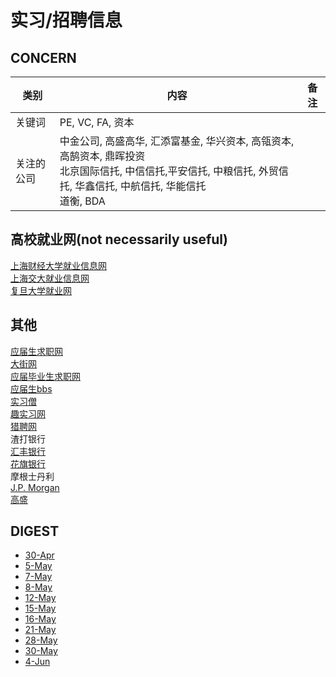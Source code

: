 # 实习/招聘信息

## CONCERN

| 类别 | 内容 | 备注 |
| --- | --- | --- |
| 关键词 | PE, VC, FA, 资本 |
| 关注的公司  | 中金公司, 高盛高华, 汇添富基金, 华兴资本, 高瓴资本,  高鹄资本, 鼎晖投资<br> 北京国际信托, 中信信托,平安信托, 中粮信托, 外贸信托, 华鑫信托, 中航信托, 华能信托<br> 道衡, BDA|

## 高校就业网(not necessarily useful)
[上海财经大学就业信息网](http://career.shufe.edu.cn/)\
[上海交大就业信息网](http://www.job.sjtu.edu.cn/)\
[复旦大学就业网]()


## 其他
[comment]: [财融圈](http://www.cairongquan.com)

[comment]: [华尔街招聘网](http://www.workws.com/)

[comment]: [中国金融招聘网](http://www.51jrjob.com/)

[comment]: [银行招聘网](http://www.yinhangzhaopin.com/)

[应届生求职网](yingjiesheng.com/)\
[大街网](dajie.com/)\
[应届毕业生求职网](http://www.yjbys.com/)\
[应届生bbs](bbs.yingjiesheng.com/)\
[实习僧](shixiseng.com/)\
[趣实习网](qushixi.net/) \
[猎聘网](https://campus.liepin.com/) \
渣打银行 \
[汇丰银行](https://www.about.hsbc.com.cn/zh-cn/careers)\
[花旗银行](https://www.citi.com.cn/html/cn/HR/Current_Openings.html)\
摩根士丹利\
[J.P. Morgan](https://careers.jpmorgan.com/cn/en/students)\
[高盛](https://www.goldmansachs.com/careers/index.html)


## DIGEST
- [ 30-Apr ](https://github.com/mingyangSunshine/jobInfo/issues/1)
- [ 5-May ](https://github.com/mingyangSunshine/jobInfo/issues/2)
- [ 7-May ](https://github.com/mingyangSunshine/jobInfo/issues/3)
- [ 8-May ](https://github.com/mingyangSunshine/jobInfo/issues/4)
- [ 12-May ](https://github.com/mingyangSunshine/jobInfo/issues/5)
- [ 15-May ](https://github.com/mingyangSunshine/jobInfo/issues/6)
- [ 16-May ](https://github.com/mingyangSunshine/jobInfo/issues/7)
- [ 21-May ](https://github.com/mingyangSunshine/jobInfo/issues/8)
- [ 28-May ](https://github.com/mingyangSunshine/jobInfo/issues/9)
- [ 30-May ](https://github.com/mingyangSunshine/jobInfo/issues/10)
- [ 4-Jun ](https://github.com/mingyangSunshine/jobInfo/issues/11)